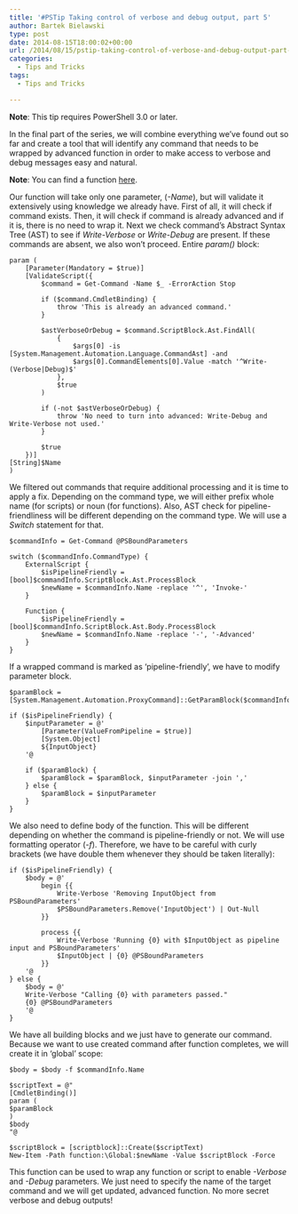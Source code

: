 ```yaml
---
title: '#PSTip Taking control of verbose and debug output, part 5'
author: Bartek Bielawski
type: post
date: 2014-08-15T18:00:02+00:00
url: /2014/08/15/pstip-taking-control-of-verbose-and-debug-output-part-5/
categories:
  - Tips and Tricks
tags:
  - Tips and Tricks

---
```

**Note**: This tip requires PowerShell 3.0 or later.

In the final part of the series, we will combine everything we&#8217;ve found out so far and create a tool that will identify any command that needs to be wrapped by advanced function in order to make access to verbose and debug messages easy and natural.

**Note**: You can find a function <a href="https://gist.github.com/PowerShellMagazine/a5db1733f34f1d2a8627" target="_blank">here</a>.

Our function will take only one parameter, (_-Name_), but will validate it extensively using knowledge we already have. First of all, it will check if command exists. Then, it will check if command is already advanced and if it is, there is no need to wrap it. Next we check command&#8217;s Abstract Syntax Tree (AST) to see if _Write-Verbose_ or _Write-Debug_ are present. If these commands are absent, we also won&#8217;t proceed. Entire _param()_ block:


    param (
        [Parameter(Mandatory = $true)]
        [ValidateScript({
            $command = Get-Command -Name $_ -ErrorAction Stop
    
            if ($command.CmdletBinding) {
                throw 'This is already an advanced command.'
            }
    
            $astVerboseOrDebug = $command.ScriptBlock.Ast.FindAll(
                {
                    $args[0] -is [System.Management.Automation.Language.CommandAst] -and
                    $args[0].CommandElements[0].Value -match '^Write-(Verbose|Debug)$'
                },
                $true
       		)
    
            if (-not $astVerboseOrDebug) {
                throw 'No need to turn into advanced: Write-Debug and Write-Verbose not used.'
            }
    
            $true
    	})]
    [String]$Name
    )
    
We filtered out commands that require additional processing and it is time to apply a fix. Depending on the command type, we will either prefix whole name (for scripts) or noun (for functions). Also, AST check for pipeline-friendliness will be different depending on the command type. We will use a _Switch_ statement for that.

```
$commandInfo = Get-Command @PSBoundParameters

switch ($commandInfo.CommandType) {
    ExternalScript {
        $isPipelineFriendly = [bool]$commandInfo.ScriptBlock.Ast.ProcessBlock
        $newName = $commandInfo.Name -replace '^', 'Invoke-'
    }

    Function {
        $isPipelineFriendly = [bool]$commandInfo.ScriptBlock.Ast.Body.ProcessBlock
        $newName = $commandInfo.Name -replace '-', '-Advanced'
    }
}
```

If a wrapped command is marked as &#8216;pipeline-friendly&#8217;, we have to modify parameter block.

```
$paramBlock = [System.Management.Automation.ProxyCommand]::GetParamBlock($commandInfo)

if ($isPipelineFriendly) {
    $inputParameter = @'
        [Parameter(ValueFromPipeline = $true)]
        [System.Object]
        ${InputObject}
    '@

    if ($paramBlock) {
        $paramBlock = $paramBlock, $inputParameter -join ','
    } else {
        $paramBlock = $inputParameter
    }
}
```

We also need to define body of the function. This will be different depending on whether the command is pipeline-friendly or not. We will use formatting operator (_-f_). Therefore, we have to be careful with curly brackets (we have double them whenever they should be taken literally):

```
if ($isPipelineFriendly) {
    $body = @'
        begin {{
            Write-Verbose 'Removing InputObject from PSBoundParameters'
            $PSBoundParameters.Remove('InputObject') | Out-Null
        }}

        process {{
            Write-Verbose 'Running {0} with $InputObject as pipeline input and PSBoundParameters'
            $InputObject | {0} @PSBoundParameters
        }}
	'@
} else {
    $body = @'
    Write-Verbose "Calling {0} with parameters passed."
    {0} @PSBoundParameters
    '@
}
```

We have all building blocks and we just have to generate our command. Because we want to use created command after function completes, we will create it in &#8216;global&#8217; scope:

```
$body = $body -f $commandInfo.Name

$scriptText = @"
[CmdletBinding()]
param (
$paramBlock
)
$body
"@

$scriptBlock = [scriptblock]::Create($scriptText)
New-Item -Path function:\Global:$newName -Value $scriptBlock -Force
```

This function can be used to wrap any function or script to enable _-Verbose_ and _-Debug_ parameters. We just need to specify the name of the target command and we will get updated, advanced function. No more secret verbose and debug outputs!